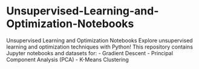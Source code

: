 # Unsupervised-Learning-and-Optimization-Notebooks
Unsupervised Learning and Optimization Notebooks  Explore unsupervised learning and optimization techniques with Python! This repository contains Jupyter notebooks and datasets for:  - Gradient Descent - Principal Component Analysis (PCA) - K-Means Clustering
